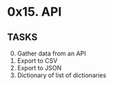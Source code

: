 # 0x15. API

## TASKS

0. Gather data from an API
1. Export to CSV
2. Export to JSON
3. Dictionary of list of dictionaries